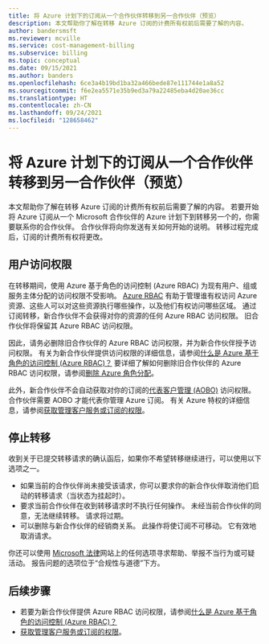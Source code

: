 ```yaml
---
title: 将 Azure 计划下的订阅从一个合作伙伴转移到另一合作伙伴（预览）
description: 本文帮助你了解在转移 Azure 订阅的计费所有权前后需要了解的内容。
author: bandersmsft
ms.reviewer: mcville
ms.service: cost-management-billing
ms.subservice: billing
ms.topic: conceptual
ms.date: 09/15/2021
ms.author: banders
ms.openlocfilehash: 6ce3a4b19bd1ba32a466bede87e111744e1a8a52
ms.sourcegitcommit: f6e2ea5571e35b9ed3a79a22485eba4d20ae36cc
ms.translationtype: HT
ms.contentlocale: zh-CN
ms.lasthandoff: 09/24/2021
ms.locfileid: "128658462"
---
```

# <a name="transfer-subscriptions-under-an-azure-plan-from-one-partner-to-another-preview"></a>将 Azure 计划下的订阅从一个合作伙伴转移到另一合作伙伴（预览）

本文帮助你了解在转移 Azure 订阅的计费所有权前后需要了解的内容。 若要开始将 Azure 订阅从一个 Microsoft 合作伙伴的 Azure 计划下到转移另一个的，你需要联系你的合作伙伴。 合作伙伴将向你发送有关如何开始的说明。 转移过程完成后，订阅的计费所有权将更改。

## <a name="user-access"></a>用户访问权限

在转移期间，使用 Azure 基于角色的访问控制 (Azure RBAC) 为现有用户、组或服务主体分配的访问权限不受影响。 [Azure RBAC](../../role-based-access-control/overview.md) 有助于管理谁有权访问 Azure 资源、这些人可以对这些资源执行哪些操作，以及他们有权访问哪些区域。 通过订阅转移，新合作伙伴不会获得对你的资源的任何 Azure RBAC 访问权限。 旧合作伙伴将保留其 Azure RBAC 访问权限。

因此，请务必删除旧合作伙伴的 Azure RBAC 访问权限，并为新合作伙伴授予访问权限。 有关为新合作伙伴提供访问权限的详细信息，请参阅[什么是 Azure 基于角色的访问控制 (Azure RBAC)？](../../role-based-access-control/overview.md) 要详细了解如何删除旧合作伙伴的 Azure RBAC 访问权限，请参阅[删除 Azure 角色分配](../../role-based-access-control/role-assignments-remove.md)。

此外，新合作伙伴不会自动获取对你的订阅的[代表客户管理 (AOBO)](https://channel9.msdn.com/Series/cspdev/Module-11-Admin-On-Behalf-Of-AOBO) 访问权限。 合作伙伴需要 AOBO 才能代表你管理 Azure 订阅。 有关 Azure 特权的详细信息，请参阅[获取管理客户服务或订阅的权限](/partner-center/customers-revoke-admin-privileges)。

## <a name="stop-a-transfer"></a>停止转移

收到关于已提交转移请求的确认函后，如果你不希望转移继续进行，可以使用以下选项之一。

- 如果当前的合作伙伴尚未接受该请求，你可以要求你的新合作伙伴取消他们启动的转移请求（当状态为挂起时）。
- 要求当前合作伙伴在收到转移请求时不执行任何操作。 未经当前合作伙伴的同意，无法继续转移。 请求将过期。
- 可以删除与新合作伙伴的经销商关系。 此操作将使订阅不可移动。 它有效地取消请求。

你还可以使用 [Microsoft 法律](https://www.microsoft.com/legal/)网站上的任何选项寻求帮助、举报不当行为或可疑活动。 报告问题的选项位于“合规性与道德”下方。

## <a name="next-steps"></a>后续步骤

- 若要为新合作伙伴提供 Azure RBAC 访问权限，请参阅[什么是 Azure 基于角色的访问控制 (Azure RBAC)？](../../role-based-access-control/overview.md)
- [获取管理客户服务或订阅的权限](/partner-center/customers-revoke-admin-privileges)。